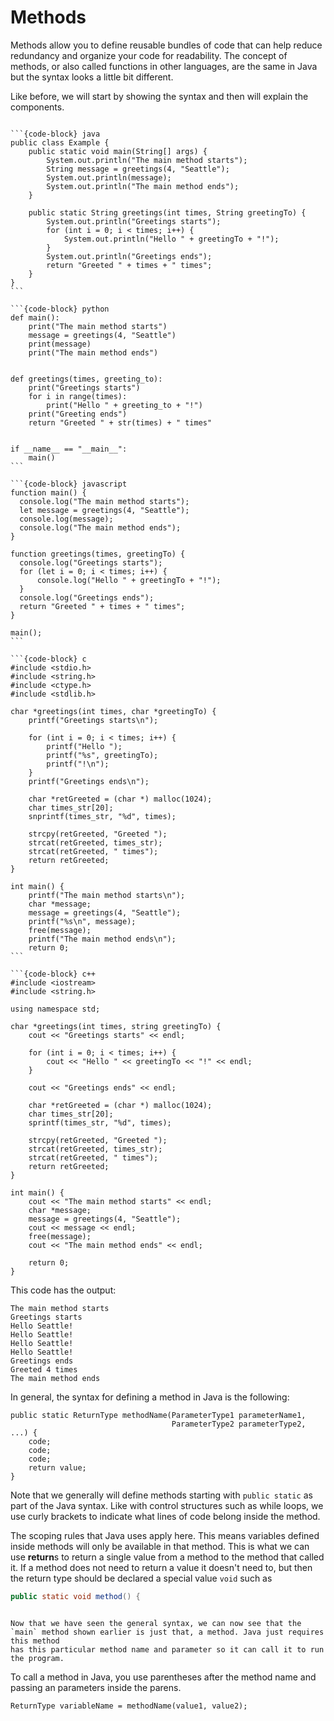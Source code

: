 # <i class="fas fa-book fa-fw"></i> Methods

Methods allow you to define reusable bundles of code that can help reduce redundancy and organize your code for readability. The concept of methods, or also called functions in other languages, are the same in Java but the syntax looks a little bit different.

Like before, we will start by showing the syntax and then will explain the components.

````{tab-set-code}

```{code-block} java
public class Example {
    public static void main(String[] args) {
        System.out.println("The main method starts");
        String message = greetings(4, "Seattle");
        System.out.println(message);
        System.out.println("The main method ends");
    }

    public static String greetings(int times, String greetingTo) {
        System.out.println("Greetings starts");
        for (int i = 0; i < times; i++) {
            System.out.println("Hello " + greetingTo + "!");
        }
        System.out.println("Greetings ends");
        return "Greeted " + times + " times";
    }
}
```

```{code-block} python
def main():
    print("The main method starts")
    message = greetings(4, "Seattle")
    print(message)
    print("The main method ends")


def greetings(times, greeting_to):
    print("Greetings starts")
    for i in range(times):
        print("Hello " + greeting_to + "!")
    print("Greeting ends")
    return "Greeted " + str(times) + " times"


if __name__ == "__main__":
    main()
```

```{code-block} javascript
function main() {
  console.log("The main method starts");
  let message = greetings(4, "Seattle");
  console.log(message);
  console.log("The main method ends");
}

function greetings(times, greetingTo) {
  console.log("Greetings starts");
  for (let i = 0; i < times; i++) {
      console.log("Hello " + greetingTo + "!");
  }
  console.log("Greetings ends");
  return "Greeted " + times + " times";
}

main();
```

```{code-block} c
#include <stdio.h>
#include <string.h>
#include <ctype.h>
#include <stdlib.h>

char *greetings(int times, char *greetingTo) {
    printf("Greetings starts\n");

    for (int i = 0; i < times; i++) {
        printf("Hello ");
        printf("%s", greetingTo);
        printf("!\n");
    }
    printf("Greetings ends\n");

    char *retGreeted = (char *) malloc(1024);
    char times_str[20];
    snprintf(times_str, "%d", times);

    strcpy(retGreeted, "Greeted ");
    strcat(retGreeted, times_str);
    strcat(retGreeted, " times");
    return retGreeted;
}

int main() {
    printf("The main method starts\n");
    char *message;
    message = greetings(4, "Seattle");
    printf("%s\n", message);
    free(message);
    printf("The main method ends\n");
    return 0;
```

```{code-block} c++
#include <iostream>
#include <string.h>

using namespace std;

char *greetings(int times, string greetingTo) {
    cout << "Greetings starts" << endl;

    for (int i = 0; i < times; i++) {
        cout << "Hello " << greetingTo << "!" << endl;
    }

    cout << "Greetings ends" << endl;

    char *retGreeted = (char *) malloc(1024);
    char times_str[20];
    sprintf(times_str, "%d", times);

    strcpy(retGreeted, "Greeted ");
    strcat(retGreeted, times_str);
    strcat(retGreeted, " times");
    return retGreeted;
}

int main() {
    cout << "The main method starts" << endl;
    char *message;
    message = greetings(4, "Seattle");
    cout << message << endl;
    free(message);
    cout << "The main method ends" << endl;

    return 0;
}
````

This code has the output:

```text
The main method starts
Greetings starts
Hello Seattle!
Hello Seattle!
Hello Seattle!
Hello Seattle!
Greetings ends
Greeted 4 times
The main method ends
```

In general, the syntax for defining a method in Java is the following:

```text
public static ReturnType methodName(ParameterType1 parameterName1,
                                    ParameterType2 parameterType2, ...) {
    code;
    code;
    code;
    return value;
}
```

Note that we generally will define methods starting with `public static` as part of the Java syntax. Like with control structures such as while loops, we use curly brackets to indicate what lines of code belong inside the method.

The scoping rules that Java uses apply here. This means variables defined inside methods will only be available in that method. This is what we can use **return**s to return a single value from a method to the method that called it. If a method does not need to return a value it doesn't need to, but then the return type should be declared a special value `void` such as

```java
public static void method() {
```

```{admonition} Note

Now that we have seen the general syntax, we can now see that the `main` method shown earlier is just that, a method. Java just requires this method
has this particular method name and parameter so it can call it to run the program.
```

To call a method in Java, you use parentheses after the method name and passing an parameters inside the parens.

```text
ReturnType variableName = methodName(value1, value2);
```